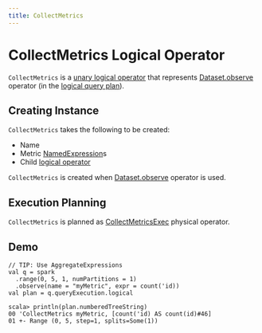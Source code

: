 ```yaml
---
title: CollectMetrics
---
```


# CollectMetrics Logical Operator

`CollectMetrics` is a [unary logical operator](LogicalPlan.md#UnaryNode) that represents [Dataset.observe](../dataset-operators.md#observe) operator (in the [logical query plan](LogicalPlan.md)).

## Creating Instance

`CollectMetrics` takes the following to be created:

* <span id="name"> Name
* <span id="metricExpressions"> Metric [NamedExpression](../expressions/NamedExpression.md)s
* <span id="child"> Child [logical operator](LogicalPlan.md)

`CollectMetrics` is created when [Dataset.observe](../dataset-operators.md#observe) operator is used.

## Execution Planning

`CollectMetrics` is planned as [CollectMetricsExec](../physical-operators/CollectMetricsExec.md) physical operator.

## Demo

```text
// TIP: Use AggregateExpressions
val q = spark
  .range(0, 5, 1, numPartitions = 1)
  .observe(name = "myMetric", expr = count('id))
val plan = q.queryExecution.logical

scala> println(plan.numberedTreeString)
00 'CollectMetrics myMetric, [count('id) AS count(id)#46]
01 +- Range (0, 5, step=1, splits=Some(1))
```
